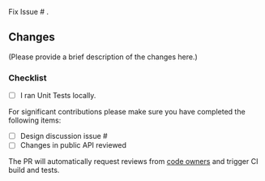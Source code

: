Fix Issue # .

## Changes
(Please provide a brief description of the changes here.)

### Checklist
- [ ] I ran Unit Tests locally.

For significant contributions please make sure you have completed the following items:

- [ ] Design discussion issue #
- [ ] Changes in public API reviewed

The PR will automatically request reviews from [code owners](https://github.com/open-telemetry/opentelemetry-dotnet/blob/master/CODEOWNERS#L15) and trigger CI build and tests.